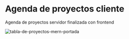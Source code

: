 # Agenda de proyectos cliente
Agenda de proyectos servidor finalizada con frontend

![tabla-de-proyectos-mern-portada](https://user-images.githubusercontent.com/32559854/115327649-b11a6d00-a165-11eb-8706-28017d753f42.png)
